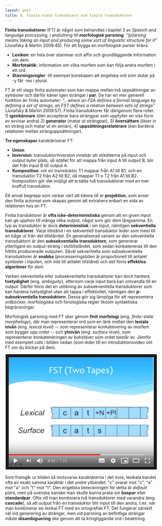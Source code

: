 ```yaml
---
layout: post
title: 6. Finite-state transducers och finita transduktorer
---
```


**Finita transduktorer** (FT) är något som behandlas i kapitel 3 av *Speech and language processing*, i anslutning till **morfologisk parsning**: *"[p]arsing means taking an input and producing some sort of linguistic structure for it"* (Jurafsky & Martin 2009:45). För att bygga en morfologisk parser krävs:

- **Lexikon**: en lista över stammar och affix och grundläggande information om dem.
- **Morfotaktik**: information om vilka morfem som kan följa andra morfem i ett ord.
- **Stavningsregler**: till exempel kunskapen att engelska ord som slutar på -y får -ies i plural.

FT är ett slags finita automater som kan mappa mellan två uppsättningar av symboler och därför käner igen strängar i **par**. De har en mer generell funktion än finita automater: *"...where an FSA defines a formal language by defining a set of strings, an FST defines a* relation *between sets of strings"* (Jurafsky & Martin 2009:57). Finita transduktorer får därigenom flera roller: 1) **igenkännare** (den accepterar bara strängpar som uppfyller en viss form av avvisar andra) 2) **generator** (matar ut strängpar), 3) **översättare** (läser in en sträng och matar ut en annan), 4) **uppsättningsrelaterare** (kan beräkna relationer mellan stränguppsättningar).

**Tre egenskaper** karaktäriserar FT:

- **Union**
- **Inversion**: transduktorinversion innebär att etiketterna på input och output byter plats, så istället för att mappa från input A till output B, blir det från input B till output A. 
- **Komposition**: om en transduktor T1 mappar från A1 till B1, och en transduktor T2 från A2 till B2, då mappar T1 o T2 från A1 till B2. Komposition gör det möjligt att ersätta två transduktorer med en mer kraffull transduktor. 

Ett annat begrepp som verkar värt att känna till är **projektion**, som avser den finita automat som skapas genom att extrahera enbart en sida av relationen hos en FT. 

Finita tranduktorer är **ofta icke-deterministiska** genom att en given input kan ge upphov till många olika output, något som gör dem långsamma. En typ av transduktor är dock **deterministisk** i sin input, nämligen **sekventiella transduktorer**. Varje tillstånd i en sekventiell transduktor leder som mest till en båge ut från det tillståndet. En generaliserad variant av den sekventiella transduktorn är den **subsekventiella transduktorn**, som genererar ytterligare en output-sträng i sluttillståndet, som sedan konkateneras till den hittills producerade outputen. Såväl sekventiella som subsekventiella transduktorer är **snabba** (processeringstiden är proportionell till antalet symboler i inputen, och inte till antalet tillstånd) och det finns **effektiva algoritmer** för dem. 

Varken sekventiella eller subsekventiella transduktorer kan dock hantera **tvetydighet** (eng. *ambiguity*), eftersom varje input bara kan omvandla till en output. Därför finns det en utökning av subsekventiella transduktorer som kan hantera tvetydighet utan att tappa i effektivitet, nämligen den **p-subsekventiella transduktorn**. Dessa gör sig lämpliga för att representera ordböcker, morfologiska och fonologiska regler liksom syntaktiska begränsningar. 

Morfologisk parsning med FT sker genom **finit morfologi** (eng. *finite-state morphology*), där man representerar ord som en länk mellan den **lexiala nivån** (eng. *lexical level*) -- som representerar konkatenering av morfem som bygger upp ordet -- och **ytnivån** (eng. *surface level*), som representerar konkateneringen av bokstäver som ordet består av. Jämför med exemplet *cats* i bilden nedan (som leder till en introduktionsvideo om FT om du klickar på den). 

 <p align="center">
<a href="https://www.youtube.com/watch?v=SkGM5vujvls" target="_blank"><img src="/images/fst.PNG" 
alt="NLP: Finite State Transducer for Morphological Parsing" width="480" height="360" border="10" /></a></p>

Som framgår ur bilden så motsvaras karaktärerna i det övre, lexikala bandet ofta av exakt samma karaktär i det undre ytbandet: "c" svarar mot "c", "a" mot "a" och "t" mot "t". Den engelska beteckningen för detta är *default pairs*, men på svenska kanske man skulle kunna prata om **baspar** eller **standardpar**. Ofta vill man kombinera två transduktorer med varandra (eng. **cascade**), så att output från en transduktor blir input till den andra, t.ex. när man kombinerar en lexikal FT med en ortografisk FT. Det fungerar särskilt väl vid generering av strängar, men vid parsning av befintliga strängar måste **disambiguering** ske genom att ta kringliggande ord i beaktning.  